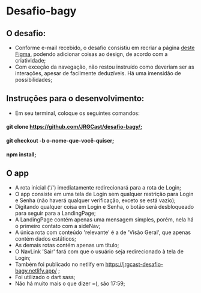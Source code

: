 # Desafio-bagy
## O desafio:
- Conforme e-mail recebido, o desafio consistiu em recriar a página [deste Figma](https://www.figma.com/file/fTxV4ZLMNlHtuy675J5TAj/Dashboard-Bagy-2020?node-id=0%3A1), podendo adicionar coisas ao design, de acordo com a criatividade;
- Com exceção da navegação, não restou instruído como deveriam ser as interações, apesar de facilmente deduzíveis. Há uma imensidão de possibilidades;

## Instruções para o desenvolvimento:
- Em seu terminal, coloque os seguintes comandos:
#### git clone https://github.com/JRGCast/desafio-bagy/;
#### git checkout -b o-nome-que-você-quiser;
#### npm install;

## O app
- A rota inicial ('/') imediatamente redirecionará para a rota de Login;
- O app consiste em uma tela de Login sem qualquer restrição para Login e Senha (não haverá qualquer verificação, exceto se está vazio);
- Digitando qualquer coisa em Login e Senha, o botão será desbloqueado para seguir para a LandingPage;
- A LandingPage contém apenas uma mensagem simples, porém, nela há o primeiro contato com a sideNav;
- A única rota com conteúdo 'relevante' é a de 'Visão Geral', que apenas contém dados estáticos;
- As demais rotas contém apenas um título; 
- O NavLink 'Sair' fará com que o usuário seja redirecionado à tela de Login;
- Também foi publicado no netlify em https://jrgcast-desafio-bagy.netlify.app/ ;
- Foi utilizado o dart sass;
- Não há muito mais o que dizer =(, são 17:59;

